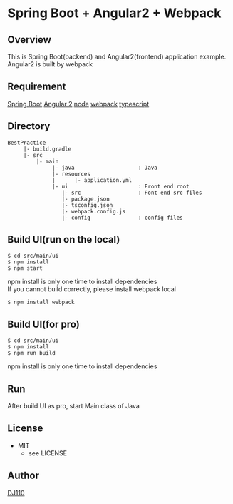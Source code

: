 Spring Boot + Angular2 + Webpack
====
## Overview
This is Spring Boot(backend) and Angular2(frontend) application example.
Angular2 is built by webpack

## Requirement
[Spring Boot](https://projects.spring.io/spring-boot/)
[Angular 2](https://angular.io/)
[node](https://nodejs.org/en/)
[webpack](https://webpack.github.io/)
[typescript](https://www.typescriptlang.org/)

## Directory
    BestPractice
         |- build.gradle
         |- src
             |- main
                  |- java                    : Java
                  |- resources
                  |      |- application.yml
                  |- ui                      : Front end root
                     |- src                  : Font end src files
                     |- package.json
                     |- tsconfig.json
                     |- webpack.config.js
                     |- config               : config files


## Build UI(run on the local)
    $ cd src/main/ui
    $ npm install
    $ npm start

npm install is only one time to install dependencies  
If you cannot build correctly, please install webpack local
    
    $ npm install webpack  
    
## Build UI(for pro)
    $ cd src/main/ui
    $ npm install
    $ npm run build

npm install is only one time to install dependencies

## Run
After build UI as pro, start Main class of Java

## License
* MIT
    * see LICENSE

## Author
[DJ110](http://atmarkplant.com)